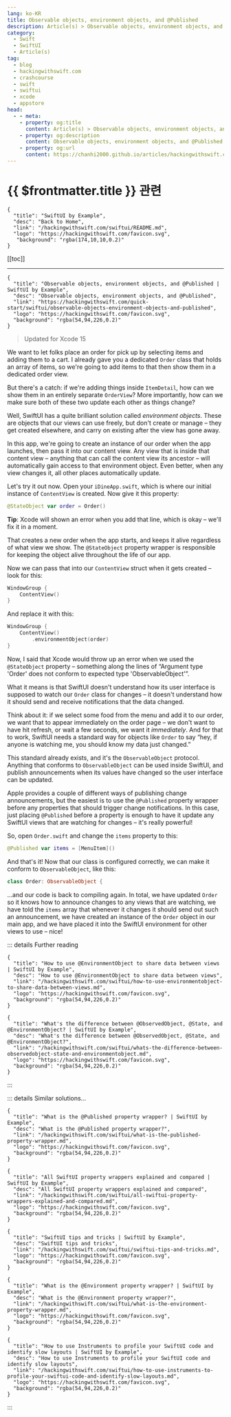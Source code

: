 ```yaml
---
lang: ko-KR
title: Observable objects, environment objects, and @Published
description: Article(s) > Observable objects, environment objects, and @Published
category:
  - Swift
  - SwiftUI
  - Article(s)
tag: 
  - blog
  - hackingwithswift.com
  - crashcourse
  - swift
  - swiftui
  - xcode
  - appstore
head:
  - - meta:
    - property: og:title
      content: Article(s) > Observable objects, environment objects, and @Published
    - property: og:description
      content: Observable objects, environment objects, and @Published
    - property: og:url
      content: https://chanhi2000.github.io/articles/hackingwithswift.com/swiftui/observable-objects-environment-objects-and-published.html
---
```


# {{ $frontmatter.title }} 관련

```component VPCard
{
  "title": "SwiftUI by Example",
  "desc": "Back to Home",
  "link": "/hackingwithswift.com/swiftui/README.md",
  "logo": "https://hackingwithswift.com/favicon.svg",
   "background": "rgba(174,10,10,0.2)"
}
```

[[toc]]

---

```component VPCard
{
  "title": "Observable objects, environment objects, and @Published | SwiftUI by Example",
  "desc": "Observable objects, environment objects, and @Published",
  "link": "https://hackingwithswift.com/quick-start/swiftui/observable-objects-environment-objects-and-published",
  "logo": "https://hackingwithswift.com/favicon.svg",
  "background": "rgba(54,94,226,0.2)"
}
```

> Updated for Xcode 15

<VidStack src="youtube/lxaEAHNmhY4" />

We want to let folks place an order for pick up by selecting items and adding them to a cart. I already gave you a dedicated `Order` class that holds an array of items, so we're going to add items to that then show them in a dedicated order view.

But there's a catch: if we're adding things inside `ItemDetail`, how can we show them in an entirely separate `OrderView`? More importantly, how can we make sure both of these two update each other as things change?

Well, SwiftUI has a quite brilliant solution called _environment objects_. These are objects that our views can use freely, but don't create or manage – they get created elsewhere, and carry on existing after the view has gone away.

In this app, we're going to create an instance of our order when the app launches, then pass it into our content view. Any view that is inside that content view – anything that can call the content view its ancestor – will automatically gain access to that environment object. Even better, when any view changes it, all other places automatically update.

Let's try it out now. Open your <FontIcon icon="fa-brands fa-swift"/>`iDineApp.swift`, which is where our initial instance of `ContentView` is created. Now give it this property:

```swift
@StateObject var order = Order()
```

__Tip__: Xcode will shown an error when you add that line, which is okay – we'll fix it in a moment.

That creates a new order when the app starts, and keeps it alive regardless of what view we show. The `@StateObject` property wrapper is responsible for keeping the object alive throughout the life of our app.

Now we can pass that into our `ContentView` struct when it gets created – look for this:

```swift
WindowGroup {
    ContentView()
}
```

And replace it with this:

```swift
WindowGroup {
    ContentView()
        .environmentObject(order)
}
```

Now, I said that Xcode would throw up an error when we used the `@StateObject` property – something along the lines of “Argument type 'Order' does not conform to expected type 'ObservableObject'”.

What it means is that SwiftUI doesn't understand how its user interface is supposed to watch our `Order` class for changes – it doesn't understand how it should send and receive notifications that the data changed.

Think about it: if we select some food from the menu and add it to our order, we want that to appear immediately on the order page – we don't want to have hit refresh, or wait a few seconds, we want it _immediately_. And for that to work, SwiftUI needs a standard way for objects like `Order` to say “hey, if anyone is watching me, you should know my data just changed.”

This standard already exists, and it's the `ObservableObject` protocol. Anything that conforms to `ObservableObject` can be used inside SwiftUI, and publish announcements when its values have changed so the user interface can be updated.

Apple provides a couple of different ways of publishing change announcements, but the easiest is to use the `@Published` property wrapper before any properties that should trigger change notifications. In this case, just placing `@Published` before a property is enough to have it update any SwiftUI views that are watching for changes – it's really powerful!

So, open <FontIcon icon="fa-brands fa-swift"/>`Order.swift` and change the `items` property to this:

```swift
@Published var items = [MenuItem]()
```

And that's it! Now that our class is configured correctly, we can make it conform to `ObservableObject`, like this:

```swift
class Order: ObservableObject {
```

…and our code is back to compiling again. In total, we have updated `Order` so it knows how to announce changes to any views that are watching, we have told the `items` array that whenever it changes it should send out such an announcement, we have created an instance of the `Order` object in our main app, and we have placed it into the SwiftUI environment for other views to use – nice!

::: details Further reading

```component VPCard
{
  "title": "How to use @EnvironmentObject to share data between views | SwiftUI by Example",
  "desc": "How to use @EnvironmentObject to share data between views",
  "link": "/hackingwithswift.com/swiftui/how-to-use-environmentobject-to-share-data-between-views.md",
  "logo": "https://hackingwithswift.com/favicon.svg",
  "background": "rgba(54,94,226,0.2)"
}
```

```component VPCard
{
  "title": "What's the difference between @ObservedObject, @State, and @EnvironmentObject? | SwiftUI by Example",
  "desc": "What's the difference between @ObservedObject, @State, and @EnvironmentObject?",
  "link": "/hackingwithswift.com/swiftui/whats-the-difference-between-observedobject-state-and-environmentobject.md",
  "logo": "https://hackingwithswift.com/favicon.svg",
  "background": "rgba(54,94,226,0.2)"
}
```

:::

::: details Similar solutions…

```component VPCard
{
  "title": "What is the @Published property wrapper? | SwiftUI by Example",
  "desc": "What is the @Published property wrapper?",
  "link": "/hackingwithswift.com/swiftui/what-is-the-published-property-wrapper.md",
  "logo": "https://hackingwithswift.com/favicon.svg",
  "background": "rgba(54,94,226,0.2)"
}
```

```component VPCard
{
  "title": "All SwiftUI property wrappers explained and compared | SwiftUI by Example",
  "desc": "All SwiftUI property wrappers explained and compared",
  "link": "/hackingwithswift.com/swiftui/all-swiftui-property-wrappers-explained-and-compared.md",
  "logo": "https://hackingwithswift.com/favicon.svg",
  "background": "rgba(54,94,226,0.2)"
}
```

```component VPCard
{
  "title": "SwiftUI tips and tricks | SwiftUI by Example",
  "desc": "SwiftUI tips and tricks",
  "link": "/hackingwithswift.com/swiftui/swiftui-tips-and-tricks.md",
  "logo": "https://hackingwithswift.com/favicon.svg",
  "background": "rgba(54,94,226,0.2)"
}
```

```component VPCard
{
  "title": "What is the @Environment property wrapper? | SwiftUI by Example",
  "desc": "What is the @Environment property wrapper?",
  "link": "/hackingwithswift.com/swiftui/what-is-the-environment-property-wrapper.md",
  "logo": "https://hackingwithswift.com/favicon.svg",
  "background": "rgba(54,94,226,0.2)"
}
```

```component VPCard
{
  "title": "How to use Instruments to profile your SwiftUI code and identify slow layouts | SwiftUI by Example",
  "desc": "How to use Instruments to profile your SwiftUI code and identify slow layouts",
  "link": "/hackingwithswift.com/swiftui/how-to-use-instruments-to-profile-your-swiftui-code-and-identify-slow-layouts.md",
  "logo": "https://hackingwithswift.com/favicon.svg",
  "background": "rgba(54,94,226,0.2)"
}
```

:::

